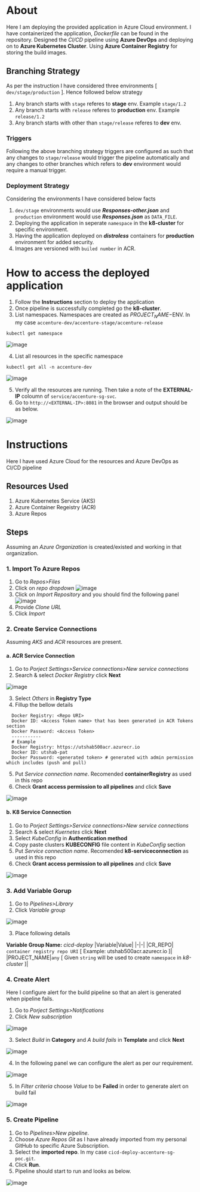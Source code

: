 # About
Here I am deploying the provided application in Azure Cloud environment. I have containerized the application, _Dockerfile_ can be found in the repository. Designed the _CI/CD_ pipeline using **Azure DevOps** and deploying on to **Azure Kubernetes Cluster**. Using **Azure Container Registry** for storing the build images.

## Branching Strategy
As per the instruction I have considered three environments [ `dev/stage/production` ]. Hence followed below strategy
1. Any branch starts with `stage` referes to **stage** env. Example `stage/1.2`
2. Any branch starts with `release` referes to **production** env. Example `release/1.2`
3. Any branch starts with other than `stage/release` referes to **dev** env.

### Triggers
Following the above branching strategy triggers are configured as such that any changes to `stage/release` would trigger the pipeline automatically and any changes to other branches which refers to **dev** environment would require a manual trigger.

### Deployment Strategy
Considering the environments I have considered below facts
1. `dev/stage` environments would use **_Responses-other.json_** and `production` environment would use **_Responses.json_** as `DATA_FILE`.
2. Deploying the application in seperate `namespace` in the **k8-cluster** for specific environment.
3. Having the application deployed on **_distroless_** containers for **production** environment for added security.
4. Images are versioned with `builed number` in ACR.

# How to access the deployed application
1. Follow the **Instructions** section to deploy the application
2. Once pipeline is successfully completed go the **k8-cluster**.
3. List namespaces. Namespaces are created as $PROJECT_NAME-$ENV. In my case `accenture-dev/accenture-stage/accenture-release`
```
kubectl get namespace
```
![image](https://user-images.githubusercontent.com/34933018/184546905-411b1bdc-e2ff-4b20-8ae8-17da227969ae.png)

4. List all resources in the specific namespace
```
kubectl get all -n accenture-dev
```
![image](https://user-images.githubusercontent.com/34933018/184546923-e903d8cc-c94e-4a3f-bd14-286c66a604c2.png)

5. Verify all the resources are running. Then take a note of the **EXTERNAL-IP** coloumn of `service/accenture-sg-svc`.
6. Go to `http://<EXTERNAL-IP>:8081` in the browser and output should be as below.

![image](https://user-images.githubusercontent.com/34933018/184547399-5feceb0e-9969-4cc4-b5ad-b08885c7f166.png)


# Instructions
Here I have used Azure Cloud for the resources and Azure DevOps as CI/CD pipeline

## Resources Used
1. Azure Kubernetes Service (AKS)
2. Azure Container Regeistry (ACR)
3. Azure Repos

## Steps
Assuming an *Azure Organization* is created/existed and working in that organization.

### 1. Import To Azure Repos
1. Go to *Repos>Files*
2. Click on *repo dropdown*
![image](https://user-images.githubusercontent.com/34933018/184543154-208cb545-22d2-47ef-bd8f-fae2d5cc54cc.png)
3. Click on *Import Repository* and you should find the following panel
![image](https://user-images.githubusercontent.com/34933018/184543220-3fdc8fdf-cc9b-41d2-b420-048c9a091a77.png)
4. Provide *Clone URL*
5. Click *Import*

### 2. Create Service Connections
Assuming *AKS* and *ACR* resources are present.
#### a. ACR Service Connection
1. Go to *Porject Settings>Service connections>New service connections*
2. Search & select *Docker Registry* click **Next**

![image](https://user-images.githubusercontent.com/34933018/184544978-866170f5-6b3b-42e5-9140-06d75456724b.png)

3. Select *Others* in **Registry Type**
4. Fillup the bellow details
```
  Docker Registry: <Repo URI>
  Docker ID: <Access Token name> that has been generated in ACR Tokens section
  Docker Password: <Access Token>
  -----------
  # Example
  Docker Registry: https://utshab500acr.azurecr.io
  Docker ID: utshab-pat
  Docker Password: <generated token> # generated with admin permission which includes (push and pull)
```
5. Put *Service connection name*. Recomended **containerRegistry** as used in this repo
6. Check **Grant access permission to all pipelines** and click **Save**

![image](https://user-images.githubusercontent.com/34933018/184544156-c61caaa7-0bfd-4100-9337-ecf21d3d333c.png)

#### b. K8 Service Connection
1. Go to *Porject Settings>Service connections>New service connections*
2. Search & select *Kuernetes* click **Next**
3. Select *KubeConfig* in **Authentication method**
4. Copy paste clusters **KUBECONFIG** file content in *KubeConfig* section
5. Put *Service connection name*. Recomended **k8-serviceconnection** as used in this repo
6. Check **Grant access permission to all pipelines** and click **Save**

![image](https://user-images.githubusercontent.com/34933018/184544156-c61caaa7-0bfd-4100-9337-ecf21d3d333c.png)


### 3. Add Variable Gorup
1. Go to *Pipelines>Library*
2. Click *Variable group*

![image](https://user-images.githubusercontent.com/34933018/184543381-adb74210-2725-4cbd-90b8-739b74b7636e.png)

3. Place following details

**Variable Group Name:** *cicd-deploy*
|Variable|Value|
|-|-|
|CR_REPO| `container registry repo URI` [ Example: utshab500acr.azurecr.io ]|
|PROJECT_NAME|`any` [ Given `string` will be used to create `namespace` in *k8-cluster* ]|

### 4. Create Alert
Here I configure alert for the build pipeline so that an alert is generated when pipeline fails.
1. Go to *Porject Settings>Notifications*
2. Click *New subscription*

![image](https://user-images.githubusercontent.com/34933018/184545180-a850cee7-359d-4037-b753-55f90aeba44c.png)

3. Select *Build* in **Category** and *A build fails* in **Template** and click **Next**

![image](https://user-images.githubusercontent.com/34933018/184545322-276dfa48-40a3-4d76-b32e-26d017214303.png)

4. In the following panel we can configure the alert as per our requirement.

![image](https://user-images.githubusercontent.com/34933018/184545384-3b01fe01-78b9-4477-8600-ff1f75d26e05.png)

5. In *Filter criteria* choose *Value* to be **Failed** in order to generate alert on build fail

![image](https://user-images.githubusercontent.com/34933018/184545436-e2ae6d52-4d4e-4654-802c-fe198204182b.png)

### 5. Create Pipeline
1. Go to *Pipelines>New pipeline*.
2. Choose *Azure Repos Git* as I have already imported from my personal GitHub to specific Azure Subscription.
3. Select the **imported repo**. In my case `cicd-deploy-accenture-sg-poc.git`.
4. Click **Run**.
5. Pipeline should start to run and looks as below.

![image](https://user-images.githubusercontent.com/34933018/184545724-0e0dfb7b-3811-4ba7-b8aa-7026182f2084.png)


